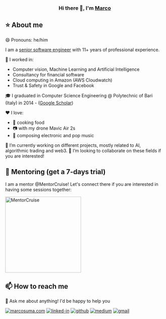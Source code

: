 <h3 align="center"> Hi there 👋, I'm <a href="https://marcosuma.com/">Marco</a> </h3>

## ⭐️ About me

😄 Pronouns: he/him

I am a [senior software engineer](https://marcosuma.com) with 11+ years of professional experience. 

💼 I worked in:
- Computer vision, Machine Learning and Artificial Intelligence
- Consultancy for financial software 
- Cloud computing in Amazon (AWS Cloudwatch)
- Trust & Safety in Google and Facebook

🎓 I graduated in Computer Science Engineering @ Polytechnic of Bari (Italy) in 2014 - 
([Google Scholar](https://scholar.google.com/citations?user=DDkkRasAAAAJ&hl=en))

❤️ I love:
- 🍕 cooking food
- 📷 with my drone Mavic Air 2s
- 🎹 composing electronic and pop music

🔭 I’m currently working on different projects, mostly related to AI, algorithmic trading and web3.
👯 I’m looking to collaborate on these fields if you are interested!

## 👥 Mentoring (get a 7-days trial)

I am a mentor @MentorCruise! Let's connect there if you are interested in having some sessions together:

<a target="_blank" href="https://mentorcruise.com/mentor/marcosuma/" >
  <img src="https://cdn.mentorcruise.com/img/banner/sky-mentoring-badge.svg" width="240" alt="MentorCruise" />
</a>

## 📫 How to reach me
💬 Ask me about anything! I'd be happy to help you

[![marcosuma.com](https://img.shields.io/badge/-marcosuma.com-brightgreen?style=for-the-badge&logoColor=white)](https://marcosuma.com)
[![linked-in](https://img.shields.io/badge/Linked_In-0077B5?style=for-the-badge&logo=LinkedIn&logoColor=white)](https://linkedin.com/in/marcosuma/)
[![github](https://img.shields.io/badge/GitHub-000000?style=for-the-badge&logo=GitHub&logoColor=white)](https://github.com/marcosuma)
[![medium](https://img.shields.io/badge/medium-000000?style=for-the-badge&logo=medium&logoColor=white)](https://marcsuma.medium.com/)
[![gmail](https://img.shields.io/badge/Gmail-D14836?style=for-the-badge&logo=Gmail&logoColor=white)](mailto:me@marcosuma.com)



